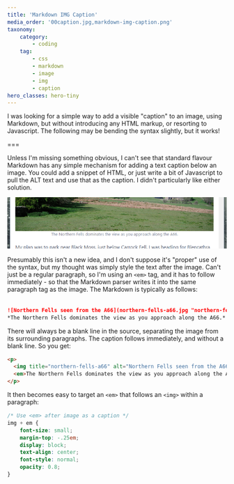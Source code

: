 ```yaml
---
title: 'Markdown IMG Caption'
media_order: '00caption.jpg,markdown-img-caption.png'
taxonomy:
    category:
        - coding
    tag:
        - css
        - markdown
        - image
        - img
        - caption
hero_classes: hero-tiny
---
```


I was looking for a simple way to add a visible "caption" to an image, using Markdown, but without introducing any HTML markup, or resorting to Javascript. The following may be bending the syntax slightly, but it works!

===

Unless I'm missing something obvious, I can't see that standard flavour Markdown has any simple mechanism for adding a text caption below an image. You could add a snippet of HTML, or just write a bit of Javascript to pull the ALT text and use that as the caption. I didn't particularly like either solution.

![markdown-img-caption](markdown-img-caption.png "markdown-img-caption")

Presumably this isn't a new idea, and I don't suppose it's "proper" use of the syntax, but my thought was simply style the text after the image. Can't just be a regular paragraph, so I'm using an `<em>` tag, and it has to follow immediately - so that the Markdown parser writes it into the same paragraph tag as the image. The Markdown is typically as follows:

```markdown

![Northern Fells seen from the A66](northern-fells-a66.jpg "northern-fells-a66")
*The Northern Fells dominates the view as you approach along the A66.*

```

There will always be a blank line in the source, separating the image from its surrounding paragraphs. The caption follows immediately, and without a blank line. So you get:

```html
<p>
  <img title="northern-fells-a66" alt="Northern Fells seen from the A66" src="/user/pages/02.blog/northern-fells-wildcamp-and-partial-circuit/northern-fells-a66.jpg" />
  <em>The Northern Fells dominates the view as you approach along the A66.</em>
</p>
```

It then becomes easy to target an `<em>` that follows an `<img>` within a paragraph:

```css
/* Use <em> after image as a caption */
img + em {
    font-size: small;
    margin-top: -.25em;
    display: block;
    text-align: center;
    font-style: normal;
    opacity: 0.8;
}

```